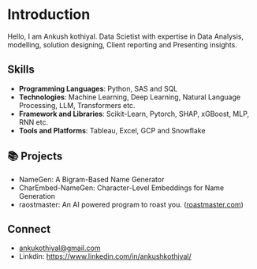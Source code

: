 # Introduction
Hello, I am Ankush kothiyal. Data Scietist with expertise in Data Analysis, modelling, solution designing, Client reporting and Presenting insights. 

## Skills
- **Programming Languages**: Python, SAS and SQL
- **Technologies**: Machine Learning, Deep Learning, Natural Language Processing, LLM, Transformers etc.
- **Framework and Libraries**: Scikit-Learn, Pytorch, SHAP, xGBoost, MLP, RNN etc.
- **Tools and Platforms**: Tableau, Excel, GCP and Snowflake

## 📚 Projects
 - NameGen: A Bigram-Based Name Generator
 - CharEmbed-NameGen: Character-Level Embeddings for Name Generation
 - raostmaster: An AI powered program to roast you. ([roastmaster.com](https://roastmaster.streamlit.app/))

## Connect
- ankukothiyal@gmail.com
- Linkdin: https://www.linkedin.com/in/ankushkothiyal/

